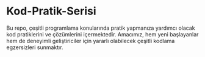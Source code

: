# Kod-Pratik-Serisi
Bu repo, çeşitli programlama konularında pratik yapmanıza yardımcı olacak kod pratiklerini ve çözümlerini içermektedir. Amacımız, hem yeni başlayanlar hem de deneyimli geliştiriciler için yararlı olabilecek çeşitli kodlama egzersizleri sunmaktır.
